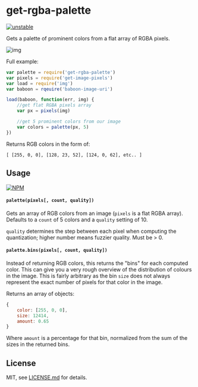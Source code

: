 # get-rgba-palette

[![unstable](http://badges.github.io/stability-badges/dist/unstable.svg)](http://github.com/badges/stability-badges)

Gets a palette of prominent colors from a flat array of RGBA pixels.

![img](http://i.imgur.com/arnLlX0.png)

Full example: 

```js
var palette = require('get-rgba-palette')
var pixels = require('get-image-pixels')
var load = require('img')
var baboon = rqeuire('baboon-image-uri')

load(baboon, function(err, img) {
    //get flat RGBA pixels array
    var px = pixels(img)

    //get 5 prominent colors from our image
    var colors = palette(px, 5)
})
```

Returns RGB colors in the form of:  

```[ [255, 0, 0], [128, 23, 52], [124, 0, 62], etc.. ]``` 

## Usage

[![NPM](https://nodei.co/npm/get-rgba-palette.png)](https://nodei.co/npm/get-rgba-palette/)

#### `palette(pixels[, count, quality])`

Gets an array of RGB colors from an image (`pixels` is a flat RGBA array). Defaults to a `count` of 5 colors and a `quality` setting of 10. 

`quality` determines the step between each pixel when computing the quantization; higher number means fuzzier quality. Must be > 0.

#### `palette.bins(pixels[, count, quality])`

Instead of returning RGB colors, this returns the "bins" for each computed color. This can give you a very rough overview of the distribution of colours in the image. This is fairly arbitrary as the bin `size` does not always represent the exact number of pixels for that color in the image.

Returns an array of objects:

```js
{
    color: [255, 0, 0],
    size: 12414,
    amount: 0.65
}
```

Where `amount` is a percentage for that bin, normalized from the sum of the sizes in the returned bins.

## License

MIT, see [LICENSE.md](http://github.com/mattdesl/get-rgba-palette/blob/master/LICENSE.md) for details.
